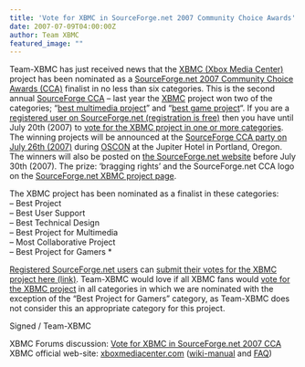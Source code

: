 ```yaml
---
title: 'Vote for XBMC in SourceForge.net 2007 Community Choice Awards'
date: 2007-07-09T04:00:00Z
author: Team XBMC
featured_image: ""
---
```

Team-XBMC has just received news that the [XBMC (Xbox Media Center)](https://sourceforge.net/projects/xbmc/) project has been nominated as a [SourceForge.net 2007 Community Choice Awards (CCA)](https://sourceforge.net/awards/cca) finalist in no less than six categories. This is the second annual [SourceForge CCA](https://sourceforge.net/awards/cca) – last year the [XBMC](https://sourceforge.net/projects/xbmc/) project won two of the categories; “[best multimedia project](https://sourceforge.net/awards/cca/)” and “[best game project](https://sourceforge.net/awards/cca/)“. If you are a [registered user on SourceForge.net (registration is free)](https://sourceforge.net/user/registration) then you have until July 20th (2007) to [vote for the XBMC project in one or more categories](https://sourceforge.net/awards/cca/vote.php). The winning projects will be announced at the [SourceForge CCA party on July 26th (2007)](https://sourceforge.net/community/index.php/2007/06/15/community-choice-awards-party/) during [OSCON](http://conferences.oreillynet.com/os2007/) at the Jupiter Hotel in Portland, Oregon. The winners will also be posted on [the SourceForge.net website](https://sourceforge.net/awards/cca) before July 30th (2007). The prize: ‘bragging rights’ and the SourceForge.net CCA logo on the [SourceForge.net XBMC project page](https://sourceforge.net/projects/xbmc/).

 The XBMC project has been nominated as a finalist in these categories:  
 – Best Project  
 – Best User Support  
 – Best Technical Design  
 – Best Project for Multimedia  
 – Most Collaborative Project  
 – Best Project for Gamers *

 [Registered SourceForge.net users](https://sourceforge.net/user/registration) can [submit their votes for the XBMC project here (link)](https://sourceforge.net/awards/cca/vote.php). Team-XBMC would love if all XBMC fans would [vote for the XBMC project](https://sourceforge.net/awards/cca/vote.php) in all categories in which we are nominated with the exception of the “Best Project for Gamers” category, as Team-XBMC does not consider this an appropriate category for this project.

 Signed / Team-XBMC

 XBMC Forums discussion: [Vote for XBMC in SourceForge.net 2007 CCA](https://forum.kodi.tv/showthread.php?tid=27252)  
 XBMC official web-site: [xboxmediacenter.com](http://www.xboxmediacenter.com) ([wiki-manual](http://www.xboxmediacenter.com/wiki/index.php?title=Xbox_Media_Center_Online_Manual) and [FAQ](http://www.xboxmediacenter.com/wiki/index.php?title=Frequently_Asked_Questions))

 